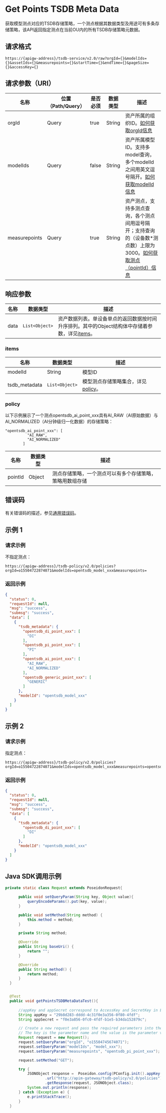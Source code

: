 # Get Points TSDB Meta Data

获取模型测点对应的TSDB存储策略，一个测点根据其数据类型及用途可有多条存储策略，该API返回指定测点在当前OU内的所有TSDB存储策略元数据。

## 请求格式

```
https://{apigw-address}/tsdb-service/v2.0/raw?orgId={}&modelIds={}&assetIds={}&measurepoints={}&startTime={}&endTime={}&pageSize={}&accessKey={}
```

## 请求参数（URI）

| 名称          | 位置（Path/Query） | 是否必须 | 数据类型 | 描述      |
|---------------|------------------|----------|-----------|--------------|
| orgId         | Query            | true     | String    | 资产所属的组织ID。[如何获取orgId信息](/docs/api/zh_CN/latest/api_faqs#orgid-orgid)|
| modelIds       | Query            | false    | String    | 资产所属模型ID。支持多model查询，多个modelId之间用英文逗号隔开。[如何获取modelId信息](/docs/api/zh_CN/latest/api_faqs#modeid-modeid)|
| measurepoints | Query            | true     | String    | 资产测点，支持多测点查询，各个测点间用逗号隔开；支持查询的（设备数*测点数）上限为3000。[如何获取测点（pointId）信息](/docs/api/zh_CN/latest/api_faqs#pointid-pointid)                                                                                                                                                                           |
                                              


## 响应参数

| 名称  | 数据类型      | 描述               |
|-------|----------------|---------------------------|
| data | `List<Object>` | 资产数据列表。单设备单点的返回数据按时间升序排列。其中的Object结构体中存储着参数，详见[items](/docs/api/zh_CN/latest/tsdb_policy/get_points_tsdb_meta_data.html#id3)。|


### items


| 名称        | 数据类型 | 描述                           |
|---------------|-----------|--------------------------------------|
| modelId     | String    | 模型ID |
| tsdb_metadata   |  `List<Object>`    | 模型测点存储策略集合，详见[policy](/docs/api/zh_CN/latest/tsdb_policy/get_points_tsdb_meta_data.html#id4)。 |

### policy

以下示例展示了一个测点opentsdb_ai_point_xxx具有AI_RAW（AI原始数据）与AI_NORMALIZED（AI分钟级归一化数据）的存储策略：

```
"opentsdb_ai_point_xxx": [                        				
          "AI_RAW", 									
          "AI_NORMALIZED"
        ]
```
| 名称        | 数据类型 | 描述                           |
|---------------|-----------|--------------------------------------|
| pointId     | Object    | 测点存储策略，一个测点可以有多个存储策略，策略用数组存储 |

## 错误码
有关错误码的描述，参见[通用错误码](overview#errorcode)。

## 示例 1

### 请求示例
不指定测点：
```
https://{apigw-address}/tsdb-policy/v2.0/policies?orgId=o15504722874071&modelIds=opentsdb_model_xxx&measurepoints=
```

### 返回示例

```json
{
  "status": 0,
  "requestId": null,
  "msg": "success",
  "submsg": "success",
  "data": [
    {
      "tsdb_metadata": {
        "opentsdb_di_point_xxx": [
          "DI"
        ],
        "opentsdb_pi_point_xxx": [
          "PI"
        ],
        "opentsdb_ai_point_xxx": [
          "AI_RAW",
          "AI_NORMALIZED"
        ],
        "opentsdb_generic_point_xxx": [
          "GENERIC"
        ]
      },
      "modelId": "opentsdb_model_xxx"
    }
  ]
}
```


## 示例 2

### 请求示例
指定测点：
```
https://{apigw-address}/tsdb-policy/v2.0/policies?orgId=o15504722874071&modelIds=opentsdb_model_xxx&measurepoints=opentsdb_di_point_xxx
```

### 返回示例

```json
{
  "status": 0,
  "requestId": null,
  "msg": "success",
  "submsg": "success",
  "data": [
    {
      "tsdb_metadata": {
        "opentsdb_di_point_xxx": [
          "DI"
        ]
      },
      "modelId": "opentsdb_model_xxx"
    }
  ]
}
```

## Java SDK调用示例

```java
private static class Request extends PoseidonRequest{

      public void setQueryParam(String key, Object value){
          queryEncodeParams().put(key, value);
      }

      public void setMethod(String method) {
          this.method = method;
      }

      private String method;

      @Override
      public String baseUri() {
          return "";
      }

      @Override
      public String method() {
          return method;
      }
  }


  @Test
  public void getPointsTSDBMetaDataTest(){
      
      //appKey and appSecret correspond to AccessKey and SecretKey in EnOS
      String appKey = "29b8d283-dddd-4c31f0e3a356-0f80-4fdf";
      String appSecret = "f0e3a856-0fc0-4fdf-b1e5-b34da152879c";

      // Create a new request and pass the required parameters into the Query map.
      // The key is the parameter name and the value is the parameter value.
      Request request = new Request();
      request.setQueryParam("orgId", "o15504745674071");
      request.setQueryParam("modelIds", "model_xxx");
      request.setQueryParam("measurepoints", "opentsdb_pi_point_xxx");

      request.setMethod("GET");

      try {
          JSONObject response =  Poseidon.config(PConfig.init().appKey(appKey).appSecret(appSecret).debug())
                  .url("http://apim-gateway/tsdb-policy/v2.0/policies")
                  .getResponse(request, JSONObject.class);
          System.out.println(response);
      } catch (Exception e) {
          e.printStackTrace();
      }
  }
```
